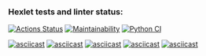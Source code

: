 ### Hexlet tests and linter status:
[![Actions Status](https://github.com/zenvener/python-project-lvl1/workflows/hexlet-check/badge.svg)](https://github.com/zenvener/python-project-lvl1/actions)
[![Maintainability](https://api.codeclimate.com/v1/badges/a99a88d28ad37a79dbf6/maintainability)](https://codeclimate.com/github/codeclimate/codeclimate/maintainabiluty)
[![Python CI](https://github.com/zenvener/python-project-lvl1/workflows/Python%20CI/badge.svg)](https://github.com/zenvener/python-project-lvl1/actions)





[![asciicast](https://asciinema.org/a/5qkgxyUJOcZ9wPR4dOkC7Ai3D.svg)](https://asciinema.org/a/5qkgxyUJOcZ9wPR4dOkC7Ai3D)
[![asciicast](https://asciinema.org/a/iMvsySKTegdy6K1CW7mx5XMCo.svg)](https://asciinema.org/a/iMvsySKTegdy6K1CW7mx5XMCo)
[![asciicast](https://asciinema.org/a/KpHaCEf0J2SBWR8cYJoCP92f9.svg)](https://asciinema.org/a/KpHaCEf0J2SBWR8cYJoCP92f9)
[![asciicast](https://asciinema.org/a/VowST5DW8PI77NRy96mmJgjrd.svg)](https://asciinema.org/a/VowST5DW8PI77NRy96mmJgjrd)
[![asciicast](https://asciinema.org/a/WLnznf1EljdD0GxGkt7kjpzV2.svg)](https://asciinema.org/a/WLnznf1EljdD0GxGkt7kjpzV2)


